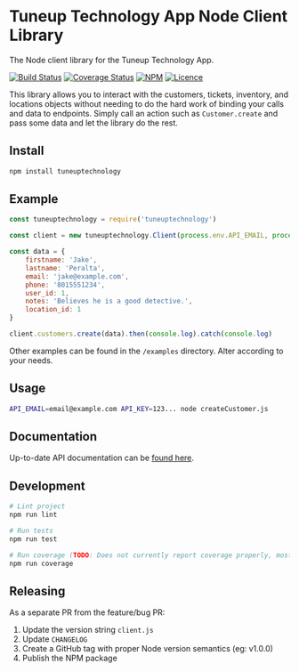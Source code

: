 # Tuneup Technology App Node Client Library

The Node client library for the Tuneup Technology App.

[![Build Status](https://github.com/tuneuptechnology/tuneuptechnology-node/workflows/build/badge.svg)](https://github.com/tuneuptechnology/tuneuptechnology-node/actions)
[![Coverage Status](https://coveralls.io/repos/github/tuneuptechnology/tuneuptechnology-node/badge.svg?branch=main)](https://coveralls.io/github/tuneuptechnology/tuneuptechnology-node?branch=main)
[![NPM](https://img.shields.io/npm/v/tuneuptechnology)](https://www.npmjs.com/package/tuneuptechnology)
[![Licence](https://img.shields.io/github/license/tuneuptechnology/tuneuptechnology-node)](https://opensource.org/licenses/mit-license.php)

This library allows you to interact with the customers, tickets, inventory, and locations objects without needing to do the hard work of binding your calls and data to endpoints. Simply call an action such as `Customer.create` and pass some data and let the library do the rest.

## Install

```bash
npm install tuneuptechnology
```

## Example

```javascript
const tuneuptechnology = require('tuneuptechnology')

const client = new tuneuptechnology.Client(process.env.API_EMAIL, process.env.API_KEY)

const data = {
    firstname: 'Jake',
    lastname: 'Peralta',
    email: 'jake@example.com',
    phone: '8015551234',
    user_id: 1,
    notes: 'Believes he is a good detective.',
    location_id: 1
}

client.customers.create(data).then(console.log).catch(console.log)
```

Other examples can be found in the `/examples` directory. Alter according to your needs.

## Usage

```bash
API_EMAIL=email@example.com API_KEY=123... node createCustomer.js
```

## Documentation

Up-to-date API documentation can be [found here](https://app.tuneuptechnology.com/docs/api).

## Development

```bash
# Lint project
npm run lint

# Run tests
npm run test

# Run coverage (TODO: Does not currently report coverage properly, most likely due to Polly.js)
npm run coverage
```

## Releasing

As a separate PR from the feature/bug PR:

1. Update the version string `client.js`
1. Update `CHANGELOG`
1. Create a GitHub tag with proper Node version semantics (eg: v1.0.0)
1. Publish the NPM package
